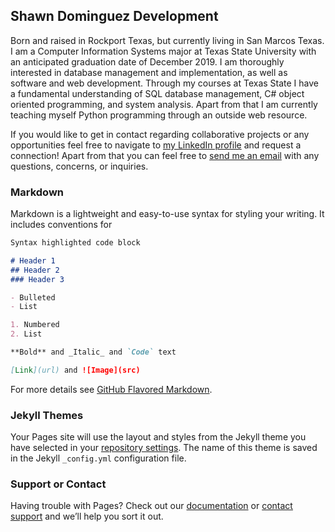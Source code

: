 ## Shawn Dominguez Development

Born and raised in Rockport Texas, but currently living in San Marcos Texas. I am a Computer Information Systems major at Texas State University with an anticipated graduation date of December 2019. I am thoroughly interested in database management and implementation, as well as software and web development. Through my courses at Texas State I have a fundamental understanding of SQL database management, C# object oriented programming, and system analysis. Apart from that I am currently teaching myself Python programming through an outside web resource.
	

If you would like to get in contact regarding collaborative projects or any opportunities feel free to navigate to [my LinkedIn profile](https://www.linkedin.com/in/shawndominguez/) and request a connection! Apart from that you can feel free to <a href="mailto:shawndiego15@gmail.com">send me an email</a> with any questions, concerns, or inquiries.


### Markdown

Markdown is a lightweight and easy-to-use syntax for styling your writing. It includes conventions for

```markdown
Syntax highlighted code block

# Header 1
## Header 2
### Header 3

- Bulleted
- List

1. Numbered
2. List

**Bold** and _Italic_ and `Code` text

[Link](url) and ![Image](src)
```

For more details see [GitHub Flavored Markdown](https://guides.github.com/features/mastering-markdown/).

### Jekyll Themes

Your Pages site will use the layout and styles from the Jekyll theme you have selected in your [repository settings](https://github.com/ShawnDominguezDEV/homepage/settings). The name of this theme is saved in the Jekyll `_config.yml` configuration file.

### Support or Contact

Having trouble with Pages? Check out our [documentation](https://help.github.com/categories/github-pages-basics/) or [contact support](https://github.com/contact) and we’ll help you sort it out.
